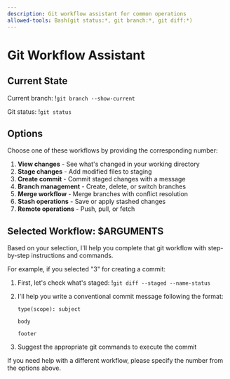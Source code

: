 ```yaml
---
description: Git workflow assistant for common operations
allowed-tools: Bash(git status:*, git branch:*, git diff:*)
---
```


# Git Workflow Assistant

## Current State
Current branch:
!`git branch --show-current`

Git status:
!`git status`

## Options

Choose one of these workflows by providing the corresponding number:

1. **View changes** - See what's changed in your working directory
2. **Stage changes** - Add modified files to staging
3. **Create commit** - Commit staged changes with a message
4. **Branch management** - Create, delete, or switch branches
5. **Merge workflow** - Merge branches with conflict resolution
6. **Stash operations** - Save or apply stashed changes
7. **Remote operations** - Push, pull, or fetch

## Selected Workflow: $ARGUMENTS

Based on your selection, I'll help you complete that git workflow with step-by-step instructions and commands.

For example, if you selected "3" for creating a commit:

1. First, let's check what's staged:
   !`git diff --staged --name-status`

2. I'll help you write a conventional commit message following the format:
   ```
   type(scope): subject
   
   body
   
   footer
   ```

3. Suggest the appropriate git commands to execute the commit

If you need help with a different workflow, please specify the number from the options above.